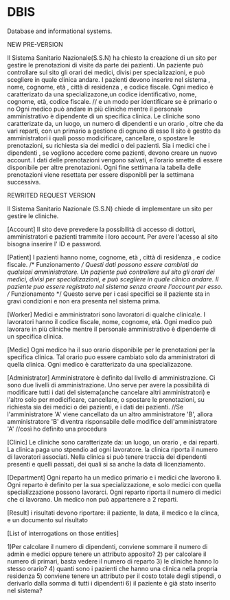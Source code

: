 ﻿# DBIS
Database and informational systems.

NEW PRE-VERSION

Il Sistema Sanitario Nazionale(S.S.N) ha chiesto la creazione di un sito per gestire le prenotazioni di visite da parte dei pazienti.
Un paziente può controllare sul sito gli orari dei medici, divisi per specializazioni, e può scegliere in quale clinica andare.
I pazienti devono inserire nel sistema , nome, cognome,  età , città di residenza , e codice fiscale.
Ogni medico è caratterizato da una specializazone,un codice identificativo, nome, cognome, età, codice fiscale.                // e un modo per identificare se è primario o no
Ogni medico può andare in più cliniche mentre il personale amministrativo è dipendente di un specifica clinica.
Le cliniche sono caratterizate da, un luogo, un numero di dipendenti e un orario , oltre che da  vari reparti, con un primario a gestione di ognuno di esso
Il sito è gestito da amministratori i quali posso modicificare, cancellare, o spostare le prenotazioni, su richiesta sia dei medici o dei pazienti.
Sia i medici che i dipendenti , se vogliono accedere come pazienti, devono creare un nuovo account.
I dati delle prenotazioni vengono salvati, e l’orario smette di essere disponibile per altre prenotazioni.
Ogni fine settimana la tabella delle prenotazioni viene resettata per essere disponibli per la settimana successiva.



REWRITED REQUEST VERSION

Il Sistema Sanitario Nazionale (S.S.N) chiede di implementare un sito per gestire le cliniche.

[Account]
Il sito deve prevedere la possibilità di accesso di dottori, amministratori e pazienti trammite i loro account.
Per avere l'acesso al sito bisogna inserire l' ID e password.

[Patient]
I pazienti hanno nome, cognome,  età , città di residenza , e codice fiscale. /* Funzionamento */ Questi dati possono essere cambiati da qualsiasi amministratore.
Un paziente può controllare sul sito gli orari dei medici, divisi per specializazioni, e può scegliere in quale clinica andare.
Il paziente puo essere registrato nel sistema senza creare l'account per esso. /* Funzionamento */ Questo serve per i casi specifici se il paziente sta in gravi condizioni e non era presenta nel sistema prima.

[Worker]
Medici e amministratori sono lavoratori di qualche clinica\e.
I lavoratori hanno il codice fiscale, nome, cognome, età.
Ogni medico può lavorare in più cliniche mentre il personale amministrativo è dipendente di un specifica clinica.

[Medic]
Ogni medico ha il suo orario disponibile per le prenotazioni per la specifica clinica. Tal orario puo essere cambiato solo da amministratori di quella clinica.
Ogni medico è caratterizato da una specializazone.   

[Administrator]
Amministratore è definito dal livello di amministrazione.
Ci sono due livelli di amministrazione. Uno serve per avere la possibilità di modificare tutti i dati del sistema(anche cancelare altri amministratori) e
l'altro solo per modicificare, cancellare, o spostare le prenotazioni, su richiesta sia dei medici o dei pazienti, e i dati dei pazienti.
//Se l'amministratore 'A' viene cancellato da un altro amministratore 'B', allora amministratore 'B' diventra risponsabile delle modifice dell'amministratore 'A' //così ho definito una procedura

[Clinic]
Le cliniche sono caratterizate da: un luogo, un orario , e dai reparti.
La clinica paga uno stpendio ad ogni lavoratore.
la clinica riporta il numero di lavoratori associati.
Nella clinica si può tenere traccia dei dipendenti presenti e quelli passati, dei quali si sa anche la data di licenziamento.

[Department] 
Ogni reparto ha un medico primario e i medici che lavorono li.
Ogni reparto è definito per la sua specializzazione, e solo medici con quella specializzazione possono lavorarci.
Ogni reparto riporta il numero di medici che ci lavorano.
Un medico non può appartenere a 2 reparti.

[Result]
i risultati devono riportare: il paziente, la data, il medico e la clinca, e un documento sul risultato

[List of interrogations on those entities]

1)Per calcolare il numero di dipendenti, conviene sommare il numero di admin e medici oppure tenere un attributo apposito?
2) per calcolare il numero di primari, basta vedere il numero di reparto
3) le cliniche hanno lo stesso orario?
4) quanti sono i pazienti che hanno una clinica nella propria residenza
5) conviene tenere un attributo per il costo totale degli stipendi, o derivarlo dalla somma di tutti i dipendenti
6) il paziente è già stato inserito nel sistema?